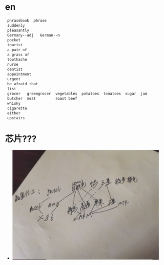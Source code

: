# en

     phrasebook  phrase
     suddenly
     pleasantly
     Germany--adj   German--n
     pocket
     tourist
     a pair of
     a grass of
     toothache
     nurse
     dentist
     appointment
     urgent
     be afraid that
     list
     grocer   greengrocer  vegetables  potatoes  tomatoes  sugar  jam  
     butcher  meat         roast beef
     whisky
     cigarette
     either
     upstairs





# 芯片???

- ![个人见解](IMG_20200518_091435.jpg)
